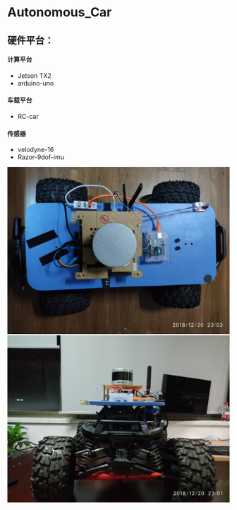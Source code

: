 
# Autonomous_Car

## 硬件平台：

#### 计算平台
- Jetson TX2
- arduino-uno
#### 车载平台
- RC-car
#### 传感器
- velodyne-16
- Razor-9dof-imu

![car1](./car1.jpeg)
![car1](./car2.jpeg)




